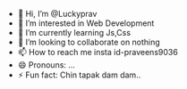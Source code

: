 - 👋 Hi, I’m @Luckyprav
- 👀 I’m interested in Web Development
- 🌱 I’m currently learning Js,Css
- 💞️ I’m looking to collaborate on nothing
- 📫 How to reach me insta id-praveens9036
- 😄 Pronouns: ...
- ⚡ Fun fact: Chin tapak dam dam..

<!---
Luckyprav/Luckyprav is a ✨ special ✨ repository because its `README.md` (this file) appears on your GitHub profile.
You can click the Preview link to take a look at your changes.
--->
